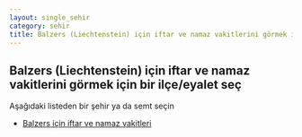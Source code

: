 ```yaml
---
layout: single_sehir
category: sehir
title: Balzers (Liechtenstein) için iftar ve namaz vakitlerini görmek için bir ilçe/eyalet seç
---
```



## Balzers (Liechtenstein) için iftar ve namaz vakitlerini görmek için bir ilçe/eyalet seç

Aşağıdaki listeden bir şehir ya da semt seçin


* [Balzers için iftar ve namaz vakitleri](/iftar.html?sehir=Balzers&ulke=Liechtenstein&state=Balzers)
